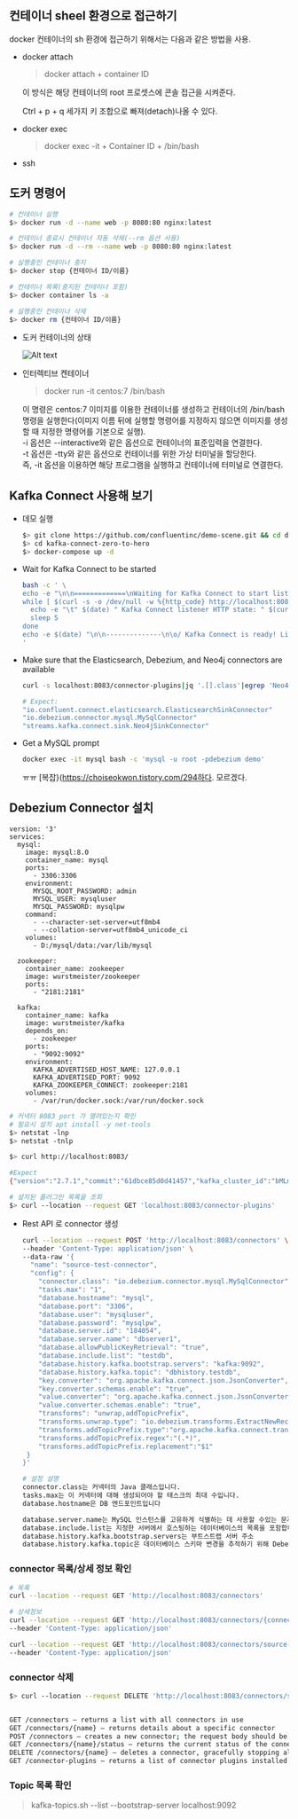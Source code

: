 ## 컨테이너 sheel 환경으로 접근하기

docker 컨테이너의 sh 환경에 접근하기 위해서는 다음과 같은 방법을 사용.

 * docker attach
   > docker attach + container ID

   이 방식은 해당 컨테이너의 root 프로셋스에 콘솔 접근을 시켜준다.

   Ctrl + p + q 세가지 키 조합으로 빠져(detach)나올 수 있다.

 * docker exec
   > docker exec -it + Container ID + /bin/bash

 * ssh


## 도커 명령어

```bash
# 컨테이너 실행
$> docker run -d --name web -p 8080:80 nginx:latest

# 컨테이너 종료시 컨테이너 자동 삭제(--rm 옵션 사용)
$> docker run -d --rm --name web -p 8080:80 nginx:latest

# 실행중인 컨테이너 중지
$> docker stop {컨테이너 ID/이름}

# 컨테이너 목록(중지된 컨테이너 포함)
$> docker container ls -a

# 실행중인 컨테이너 삭제
$> docker rm {컨테이너 ID/이름}
```

 * 도커 컨테이너의 상태
 
   ![Alt text](image.png)

 * 인터렉티브 켄테이너
   
   > docker run -it centos:7 /bin/bash
   
   이 명령은 centos:7 이미지를 이용한 컨테이너를 생성하고 컨테이너의 /bin/bash 명령을 실행한다(이미지 이름 뒤에 실행할 명령어를 지정하지 않으면 이미지를 생성할 때 지정한 명령어를 기본으로 실행).  
   -i 옵션은 --interactive와 같은 옵션으로 컨테이너의 표준입력을 연결한다.  
   -t 옵션은 -tty와 같은 옵션으로 컨테이너를 위한 가상 터미널을 할당한다.  
   즉, -it 옵션을 이용하면 해당 프로그램을 실행하고 컨테이너에 터미널로 연결한다.

## Kafka Connect 사용해 보기

 * 데모 실행

    ```bash
    $> git clone https://github.com/confluentinc/demo-scene.git && cd demo-scene
    $> cd kafka-connect-zero-to-hero
    $> docker-compose up -d
    ```

 * Wait for Kafka Connect to be started

    ```bash
    bash -c ' \
    echo -e "\n\n=============\nWaiting for Kafka Connect to start listening on localhost ⏳\n=============\n"
    while [ $(curl -s -o /dev/null -w %{http_code} http://localhost:8083/connectors) -ne 200 ] ; do
      echo -e "\t" $(date) " Kafka Connect listener HTTP state: " $(curl -s -o /dev/null -w %{http_code} http://localhost:8083/connectors) " (waiting for 200)"
      sleep 5
    done
    echo -e $(date) "\n\n--------------\n\o/ Kafka Connect is ready! Listener HTTP state: " $(curl -s -o /dev/null -w %{http_code} http://localhost:8083/connectors) "\n--------------\n"
    '
    ```

 * Make sure that the Elasticsearch, Debezium, and Neo4j connectors are available

    ```bash
    curl -s localhost:8083/connector-plugins|jq '.[].class'|egrep 'Neo4jSinkConnector|MySqlConnector|ElasticsearchSinkConnector'

    # Expect:
    "io.confluent.connect.elasticsearch.ElasticsearchSinkConnector"
    "io.debezium.connector.mysql.MySqlConnector"
    "streams.kafka.connect.sink.Neo4jSinkConnector"
    ```

 * Get a MySQL prompt

    ```bash
    docker exec -it mysql bash -c 'mysql -u root -pdebezium demo'
    ```

    ㅠㅠ [복잡}(https://choiseokwon.tistory.com/294하다. 모르겠다.


## Debezium Connector 설치


```property
version: '3'
services:
  mysql:
    image: mysql:8.0
    container_name: mysql
    ports:
      - 3306:3306
    environment:
      MYSQL_ROOT_PASSWORD: admin
      MYSQL_USER: mysqluser
      MYSQL_PASSWORD: mysqlpw 
    command:
      - --character-set-server=utf8mb4
      - --collation-server=utf8mb4_unicode_ci
    volumes:
      - D:/mysql/data:/var/lib/mysql

  zookeeper:
    container_name: zookeeper
    image: wurstmeister/zookeeper
    ports:
      - "2181:2181"

  kafka:
    container_name: kafka
    image: wurstmeister/kafka
    depends_on:
      - zookeeper
    ports:
      - "9092:9092"
    environment:
      KAFKA_ADVERTISED_HOST_NAME: 127.0.0.1
      KAFKA_ADVERTISED_PORT: 9092
      KAFKA_ZOOKEEPER_CONNECT: zookeeper:2181
    volumes:
      - /var/run/docker.sock:/var/run/docker.sock
```


```bash
# 커넥터 8083 port 가 열려있는지 확인
# 필요시 설치 apt install -y net-tools
$> netstat -lnp
$> netstat -tnlp

$> curl http://localhost:8083/

#Expect
{"version":"2.7.1","commit":"61dbce85d0d41457","kafka_cluster_id":"bMLmHpkkQNCwbEDd7ZDUFw"}

# 설치된 플러그인 목록을 조회
$> curl --location --request GET 'localhost:8083/connector-plugins'
```

 * Rest API 로 connector 생성
   ```bash
   curl --location --request POST 'http://localhost:8083/connectors' \
   --header 'Content-Type: application/json' \
   --data-raw '{
     "name": "source-test-connector",
     "config": {
       "connector.class": "io.debezium.connector.mysql.MySqlConnector",
       "tasks.max": "1",
       "database.hostname": "mysql",
       "database.port": "3306",
       "database.user": "mysqluser",
       "database.password": "mysqlpw",
       "database.server.id": "184054",
       "database.server.name": "dbserver1",
       "database.allowPublicKeyRetrieval": "true",
       "database.include.list": "testdb",
       "database.history.kafka.bootstrap.servers": "kafka:9092",
       "database.history.kafka.topic": "dbhistory.testdb",
       "key.converter": "org.apache.kafka.connect.json.JsonConverter",
       "key.converter.schemas.enable": "true",
       "value.converter": "org.apache.kafka.connect.json.JsonConverter",
       "value.converter.schemas.enable": "true",
       "transforms": "unwrap,addTopicPrefix",
       "transforms.unwrap.type": "io.debezium.transforms.ExtractNewRecordState",
       "transforms.addTopicPrefix.type":"org.apache.kafka.connect.transforms.RegexRouter",
       "transforms.addTopicPrefix.regex":"(.*)",
       "transforms.addTopicPrefix.replacement":"$1"
    }
   }'

   # 설정 설명
   connector.class는 커넥터의 Java 클래스입니다.
   tasks.max는 이 커넥터에 대해 생성되어야 할 태스크의 최대 수입니다.
   database.hostname은 DB 엔드포인트입니다

   database.server.name는 MySQL 인스턴스를 고유하게 식별하는 데 사용할 수있는 문자열입니다.
   database.include.list는 지정한 서버에서 호스팅하는 데이터베이스의 목록을 포함합니다.
   database.history.kafka.bootstrap.servers는 부트스트랩 서버 주소
   database.history.kafka.topic은 데이터베이스 스키마 변경을 추적하기 위해 Debezium에서 내부적으로 사용하는 Kafka 주제입니다.
   ```

### connector 목록/상세 정보 확인

   ```bash
   # 목록
   curl --location --request GET 'http://localhost:8083/connectors'

   # 상세정보
   curl --location --request GET 'http://localhost:8083/connectors/{connector-name}/config ' \
   --header 'Content-Type: application/json'

   curl --location --request GET 'http://localhost:8083/connectors/source-test-connector/config ' \
   --header 'Content-Type: application/json'
   ```

### connector 삭제

   ```bash
   $> curl --location --request DELETE 'http://localhost:8083/connectors/source-test-connector'


   GET /connectors – returns a list with all connectors in use
   GET /connectors/{name} – returns details about a specific connector
   POST /connectors – creates a new connector; the request body should be a JSON object containing a string name field and an object config field with the connector configuration parameters
   GET /connectors/{name}/status – returns the current status of the connector – including if it is running, failed or paused – which worker it is assigned to, error information if it has failed, and the state of all its tasks
   DELETE /connectors/{name} – deletes a connector, gracefully stopping all tasks and deleting its configuration
   GET /connector-plugins – returns a list of connector plugins installed in the Kafka Connect cluster
   ```

### Topic 목록 확인

 > kafka-topics.sh --list --bootstrap-server localhost:9092

 

